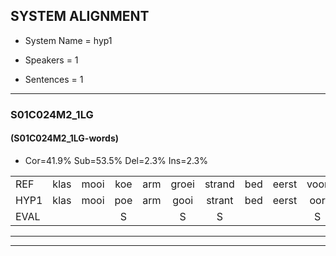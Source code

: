 
## SYSTEM ALIGNMENT

- System Name = hyp1

- Speakers = 1

- Sentences = 1

---

### S01C024M2_1LG

#### (S01C024M2_1LG-words)

- Cor=41.9%	Sub=53.5%	Del=2.3%	Ins=2.3%

|  |  |  |  |  |  |  |  |  |  |  |  |  |  |  |  |  |  |  |  |  |  |  |  |  |  |  |  |  |  |  |  |  |  |  |  |  |  |  |  |  |  |  |  |
|:--- |:---:|:---:|:---:|:---:|:---:|:---:|:---:|:---:|:---:|:---:|:---:|:---:|:---:|:---:|:---:|:---:|:---:|:---:|:---:|:---:|:---:|:---:|:---:|:---:|:---:|:---:|:---:|:---:|:---:|:---:|:---:|:---:|:---:|:---:|:---:|:---:|:---:|:---:|:---:|:---:|:---:|:---:|:---:|
| REF | klas | mooi | koe | arm | groei | strand | bed | eerst | voor | draai | sjaal | herfst | duur | straat | leeuw | clown | * | clown | hoek | krant | hout | vriend | gauw | chips | groen | feest | reis | jas | huis | paard | vijf | muts | nieuw | kind | bang | oog | zacht | schoen | plas |  | neus | knoop | plank |
| HYP1 | klas | mooi | poe | arm | gooi | strant | bed | eerst | oor | drai | shaal | herfst | tuur | straat | leeuw |  | clon | sclown | hook | krand | hout | vreemd | gouw | cik | groen | feest | rijf | yas | hons | paart | vaf | niet | neo | kind | bang | oog | zacht | schoen | plas | nu | ns | knoep | plank |
| EVAL |  |  | S |  | S | S |  |  | S | S | S |  | S |  |  | D | S | S | S | S |  | S | S | S |  |  | S | S | S | S | S | S | S |  |  |  |  |  |  | I | S | S |  |
---

---
